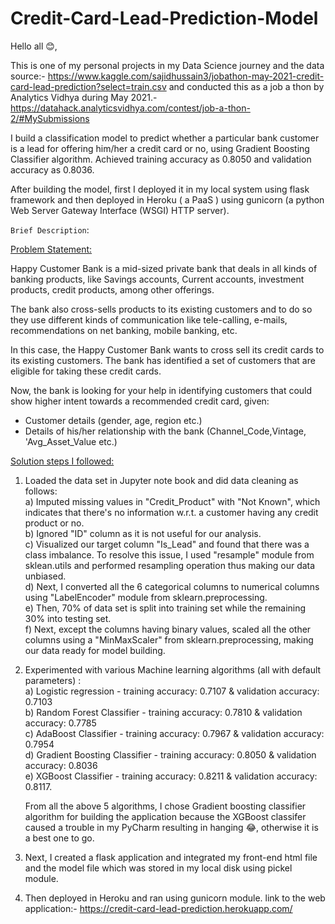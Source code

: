 # Credit-Card-Lead-Prediction-Model
Hello all 😊, 

This is one of my personal projects in my Data Science journey and the data source:- https://www.kaggle.com/sajidhussain3/jobathon-may-2021-credit-card-lead-prediction?select=train.csv and conducted this as a job a thon by Analytics Vidhya during May 2021.- https://datahack.analyticsvidhya.com/contest/job-a-thon-2/#MySubmissions

I build a classification model to predict whether a particular bank customer is a lead for offering him/her a credit card or no, using Gradient Boosting Classifier algorithm. Achieved training accuracy as 0.8050 and validation accuracy as 0.8036.

After building the model, first I deployed it in my local system using flask framework and then deployed in Heroku ( a PaaS ) using gunicorn (a python Web Server Gateway Interface (WSGI) HTTP server).

`Brief Description`:

<ins>Problem Statement:</ins> 

Happy Customer Bank is a mid-sized private bank that deals in all kinds of banking products, like Savings accounts, Current accounts, investment products, credit products, among other offerings.

The bank also cross-sells products to its existing customers and to do so they use different kinds of communication like tele-calling, e-mails, recommendations on net banking, mobile banking, etc. 

In this case, the Happy Customer Bank wants to cross sell its credit cards to its existing customers. The bank has identified a set of customers that are eligible for taking these credit cards.

Now, the bank is looking for your help in identifying customers that could show higher intent towards a recommended credit card, given:

- Customer details (gender, age, region etc.)
- Details of his/her relationship with the bank (Channel_Code,Vintage, 'Avg_Asset_Value etc.) 

<ins>Solution steps I followed:</ins>

1. Loaded the data set in Jupyter note book and did data cleaning as follows:<br>
    a) Imputed missing values in "Credit_Product" with "Not Known", which indicates that there's no information w.r.t. a customer having any credit product or no.<br>
    b) Ignored "ID" column as it is not useful for our analysis.<br>
    c) Visualized our target column "Is_Lead" and found that there was a class imbalance. To resolve this issue, I used "resample" module from sklean.utils and performed                  resampling operation thus making our data unbiased.<br>
    d) Next, I converted all the 6 categorical columns to numerical columns using "LabelEncoder" module from sklearn.preprocessing.<br>
    e) Then, 70% of data set is split into training set while the remaining 30% into testing set.<br>
    f) Next, except the columns having binary values, scaled all the other columns using a "MinMaxScaler" from sklearn.preprocessing, making our data ready for model building.<br>

2. Experimented with various Machine learning algorithms (all with default parameters) :<br>
   a) Logistic regression - training accuracy: 0.7107 & validation accuracy: 0.7103<br>
   b) Random Forest Classifier - training accuracy: 0.7810 & validation accuracy: 0.7785<br>
   c) AdaBoost Classifier - training accuracy: 0.7967 & validation accuracy: 0.7954<br>
   d) Gradient Boosting Classifier - training accuracy: 0.8050 & validation accuracy: 0.8036<br>
   e) XGBoost Classifier - training accuracy: 0.8211 & validation accuracy: 0.8117.<br>
   
   From all the above 5 algorithms, I chose Gradient boosting classifier algorithm for building the application because the XGBoost classifer caused a trouble in my PyCharm        resulting in hanging 😂, otherwise it is a best one to go. <br>

3. Next, I created a flask application and integrated my front-end html file and the model file which was stored in my local disk using pickel module.<br>

4. Then deployed in Heroku and ran using gunicorn module. link to the web application:- https://credit-card-lead-prediction.herokuapp.com/  <br> 



